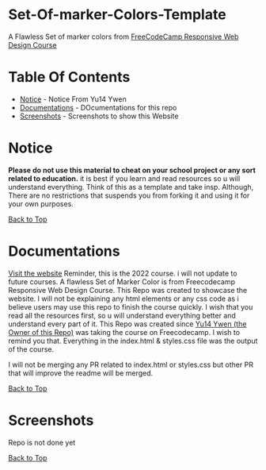 # Set-Of-marker-Colors-Template
A Flawless Set of marker colors from [FreeCodeCamp Responsive Web Design Course](https://www.freecodecamp.org/learn/2022/responsive-web-design/#learn-css-colors-by-building-a-set-of-colored-markers)

# Table Of Contents
* [Notice](#notice) - Notice From Yu14 Ywen
* [Documentations](#documentations) - DOcumentations for this repo
* [Screenshots](#screenshots) - Screenshots to show this Website

# Notice

**Please do not use this material to cheat on your school project or any sort related to education.** it is best if you learn and read resources so u will understand everything. Think of this as a template and take insp. Although, There are no restrictions that suspends you from forking it and using it for your own purposes.

[Back to Top](#set-of-marker-colors-template)

# Documentations

[Visit the website](https://yu14y.github.io/Set-Of-marker-Colors-Template/)
Reminder, this is the 2022 course. i will not update to future courses. A flawless Set of Marker Color is from Freecodecamp Responsive Web Design Course. This Repo was created to showcase the website. I will not be explaining any html elements or any css code as i believe users may use this repo to finish the course quickly. I wish that you read all the resources first, so u will understand everything better and understand every part of it. This Repo was created since [Yu14 Ywen (the Owner of this Repo)](https://github.com/Yu14Y) was taking the course on Freecodecamp. I wish to remind you that. Everything in the index.html & styles.css file was the output of the course.



I will not be merging any PR related to index.html or styles.css but other PR that will improve the readme will be merged.


[Back to Top](#set-of-marker-colors-template)

# Screenshots


Repo is not done yet

[Back to Top](#set-of-marker-colors-template)